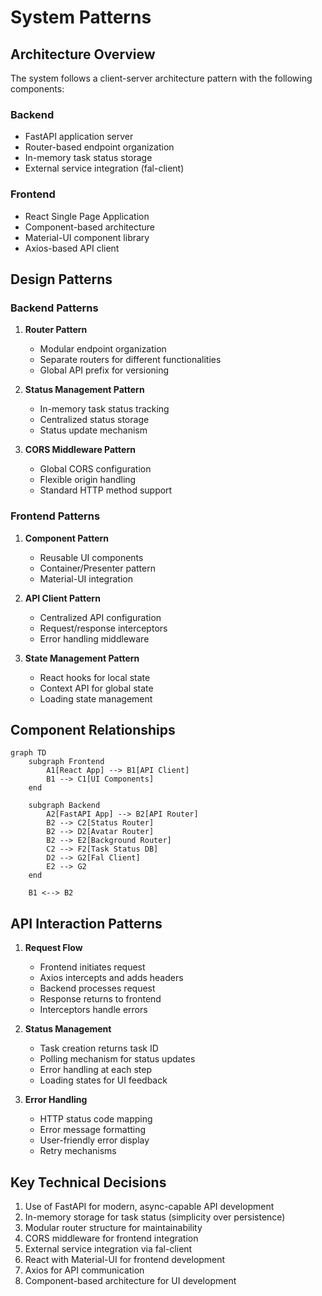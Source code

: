# System Patterns

## Architecture Overview
The system follows a client-server architecture pattern with the following components:

### Backend
- FastAPI application server
- Router-based endpoint organization
- In-memory task status storage
- External service integration (fal-client)

### Frontend
- React Single Page Application
- Component-based architecture
- Material-UI component library
- Axios-based API client

## Design Patterns

### Backend Patterns
1. **Router Pattern**
   - Modular endpoint organization
   - Separate routers for different functionalities
   - Global API prefix for versioning

2. **Status Management Pattern**
   - In-memory task status tracking
   - Centralized status storage
   - Status update mechanism

3. **CORS Middleware Pattern**
   - Global CORS configuration
   - Flexible origin handling
   - Standard HTTP method support

### Frontend Patterns
1. **Component Pattern**
   - Reusable UI components
   - Container/Presenter pattern
   - Material-UI integration

2. **API Client Pattern**
   - Centralized API configuration
   - Request/response interceptors
   - Error handling middleware

3. **State Management Pattern**
   - React hooks for local state
   - Context API for global state
   - Loading state management

## Component Relationships
```mermaid
graph TD
    subgraph Frontend
        A1[React App] --> B1[API Client]
        B1 --> C1[UI Components]
    end
    
    subgraph Backend
        A2[FastAPI App] --> B2[API Router]
        B2 --> C2[Status Router]
        B2 --> D2[Avatar Router]
        B2 --> E2[Background Router]
        C2 --> F2[Task Status DB]
        D2 --> G2[Fal Client]
        E2 --> G2
    end
    
    B1 <--> B2
```

## API Interaction Patterns
1. **Request Flow**
   - Frontend initiates request
   - Axios intercepts and adds headers
   - Backend processes request
   - Response returns to frontend
   - Interceptors handle errors

2. **Status Management**
   - Task creation returns task ID
   - Polling mechanism for status updates
   - Error handling at each step
   - Loading states for UI feedback

3. **Error Handling**
   - HTTP status code mapping
   - Error message formatting
   - User-friendly error display
   - Retry mechanisms

## Key Technical Decisions
1. Use of FastAPI for modern, async-capable API development
2. In-memory storage for task status (simplicity over persistence)
3. Modular router structure for maintainability
4. CORS middleware for frontend integration
5. External service integration via fal-client
6. React with Material-UI for frontend development
7. Axios for API communication
8. Component-based architecture for UI development 